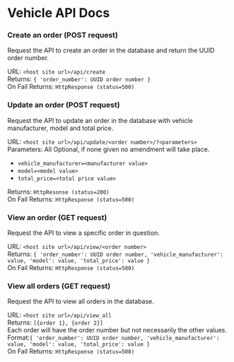 # __Vehicle API Docs__

### Create an order (POST request)

Request the API to create an order in the database and return the UUID order number.

URL: `<host site url>/api/create`  
Returns: `{ 'order_number': UUID order number }`  
On Fail Returns: `HttpResponse (status=500)`

### Update an order (POST request)

Request the API to update an order in the database with vehicle manufacturer, model and total price.

URL: `<host site url>/api/update/<order number>/?<parameters>`  
Parameters: All Optional, if none given no amendment will take place.
* `vehicle_manufacturer=<manufacturer value>`
* `model=<model value>`
* `total_price=<total price value>`
            
Returns: `HttpResonse (status=200)`  
On Fail Returns: `HttpResponse (status=500)`

### View an order (GET request)

Request the API to view a specific order in question.

URL: `<host site url>/api/view/<order number>`  
Returns: `{ 'order_number': UUID order number, 'vehicle_manufacturer': value,
 'model': value, 'total_price': value }`  
On Fail Returns: `HttpResponse (status=500)`

### View all orders (GET request)

Request the API to view all orders in the database.

URL: `<host site url>/api/view_all`  
Returns: `[{order 1}, {order 2}]`  
Each order will have the order number but not necessarily the other values.  
Format:`{ 'order_number': UUID order number, 'vehicle_manufacturer': value,
 'model': value, 'total_price': value }`   
On Fail Returns: `HttpResponse (status=500)`
